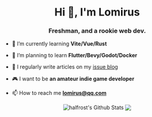 <h1 align="center">Hi 👋, I'm Lomirus</h1>
<h3 align="center">Freshman, and a rookie web dev.</h3>

- 🌱 I’m currently learning **Vite/Vue/Rust**

- 🌴 I’m planning to learn **Flutter/Bevy/Godot/Docker**

- 📝 I regularly write articles on my [issue blog](https://github.com/lomirus/issue-blogs/issues)

- 🎮 I want to be **an amateur indie game developer**

- 📫 How to reach me **lomirus@qq.com**

<p align="center">
  <img align="center" src="https://github-readme-stats.vercel.app/api?username=lomirus&show_icons=true&count_private=true&include_all_commits=true&line_height=21" alt="halfrost's Github Stats" />
  <img align="center" src="https://github-readme-stats.vercel.app/api/top-langs/?username=lomirus&hide_langs_below=1&theme=default&line_height=27&layout=compact" />
</p>
